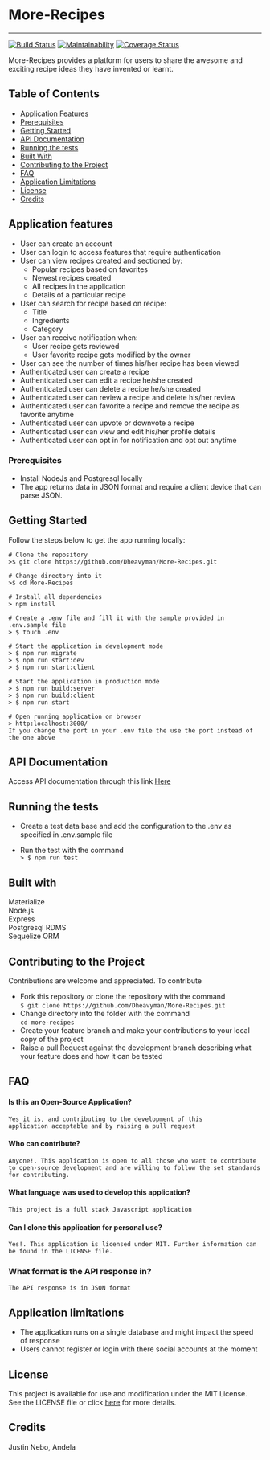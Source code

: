 # More-Recipes

----
[![Build Status](https://travis-ci.org/Dheavyman/More-Recipes.svg?branch=develop)](https://travis-ci.org/Dheavyman/More-Recipes)
[![Maintainability](https://api.codeclimate.com/v1/badges/40b3e87a10c58d6018a4/maintainability)](https://codeclimate.com/github/Dheavyman/More-Recipes/maintainability)
[![Coverage Status](https://coveralls.io/repos/github/Dheavyman/More-Recipes/badge.svg?branch=develop)](https://coveralls.io/github/Dheavyman/More-Recipes?branch=develop)

More-Recipes provides a platform for users to share the awesome and exciting  recipe ideas they have invented or learnt.

## Table of Contents
- [Application Features](#application-features)
- [Prerequisites](#prerequisites)
- [Getting Started](#getting-started)
- [API Documentation](#api-documentation)
- [Running the tests](#running-the-tests)
- [Built With](#built-with)
- [Contributing to the Project](#contributing-to-the-project)
- [FAQ](#faq)
- [Application Limitations](#application-limitations)
- [License](#license)
- [Credits](#credits)


## Application features
* User can create an account
* User can login to access features that require authentication
* User can view recipes created and sectioned by:
  * Popular recipes based on favorites
  * Newest recipes created
  * All recipes in the application
  * Details of a particular recipe
* User can search for recipe based on recipe:
  * Title
  * Ingredients
  * Category
* User can receive notification when:
  * User recipe gets reviewed
  * User favorite recipe gets modified by the owner
* User can see the number of times his/her recipe has been viewed
* Authenticated user can create a recipe
* Authenticated user can edit a recipe he/she created
* Authenticated user can delete a recipe he/she created
* Authenticated user can review a recipe and delete his/her review
* Authenticated user can favorite a recipe and remove the recipe as favorite anytime
* Authenticated user can upvote or downvote a recipe
* Authenticated user can view and edit his/her profile details
* Authenticated user can opt in for notification and opt out anytime

### Prerequisites
* Install NodeJs and Postgresql locally
* The app returns data in JSON format and require a client device that can parse JSON.

## Getting Started
Follow the steps below to get the app running locally:
```
# Clone the repository
>$ git clone https://github.com/Dheavyman/More-Recipes.git

# Change directory into it
>$ cd More-Recipes

# Install all dependencies
> npm install

# Create a .env file and fill it with the sample provided in .env.sample file
> $ touch .env

# Start the application in development mode
> $ npm run migrate
> $ npm run start:dev
> $ npm run start:client

# Start the application in production mode
> $ npm run build:server
> $ npm run build:client
> $ npm run start

# Open running application on browser
> http:localhost:3000/
If you change the port in your .env file the use the port instead of the one above

```

## API Documentation
Access API documentation through this link [Here](https://more-recipes-25.herokuapp.com/api/v1/api-docs)

## Running the tests
* Create a test data base and add the configuration to the .env as specified in .env.sample file

* Run the test with the command  
`> $ npm run test`
## Built with

Materialize  
Node.js  
Express  
Postgresql RDMS  
Sequelize ORM

## Contributing to the Project
Contributions are welcome and appreciated. To contribute

- Fork this repository or clone the repository with the command  
`$ git clone https://github.com/Dheavyman/More-Recipes.git`
- Change directory into the folder with the command  
`cd more-recipes`
- Create your feature branch and make your contributions to your local copy of the project
- Raise a pull Request against the development branch describing what your feature does and how it can be tested

## FAQ
#### Is this an Open-Source Application?
    Yes it is, and contributing to the development of this
    application acceptable and by raising a pull request
    

#### Who can contribute?
    Anyone!. This application is open to all those who want to contribute to open-source development and are willing to follow the set standards for contributing.
    
#### What language was used to develop this application?
    This project is a full stack Javascript application
    
#### Can I clone this application for personal use?
    Yes!. This application is licensed under MIT. Further information can be found in the LICENSE file.

### What format is the API response in?
    The API response is in JSON format

## Application limitations
* The application runs on a single database and might impact the speed of response
* Users cannot register or login with there social accounts at the moment
## License
This project is available for use and modification under the MIT License. See the LICENSE file or click [here](https://github.com/Dheavyman/More-Recipes/blob/develop/LICENSE.md) for more details.

## Credits
Justin Nebo, Andela

